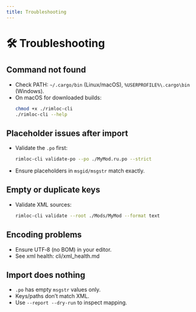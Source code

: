 ```yaml
---
title: Troubleshooting
---
```


# 🛠️ Troubleshooting

## Command not found

- Check PATH: `~/.cargo/bin` (Linux/macOS), `%USERPROFILE%\.cargo\bin` (Windows).
- On macOS for downloaded builds:
  ```bash
  chmod +x ./rimloc-cli
  ./rimloc-cli --help
  ```

## Placeholder issues after import

- Validate the `.po` first:
  ```bash
  rimloc-cli validate-po --po ./MyMod.ru.po --strict
  ```
- Ensure placeholders in `msgid/msgstr` match exactly.

## Empty or duplicate keys

- Validate XML sources:
  ```bash
  rimloc-cli validate --root ./Mods/MyMod --format text
  ```

## Encoding problems

- Ensure UTF‑8 (no BOM) in your editor.
- See xml health: cli/xml_health.md

## Import does nothing

- `.po` has empty `msgstr` values only.
- Keys/paths don’t match XML.
- Use `--report --dry-run` to inspect mapping.

